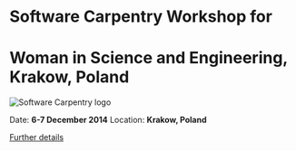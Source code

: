 
Software Carpentry Workshop for
===============================
Woman in Science and Engineering, Krakow, Poland
=========================================
![Software Carpentry logo](http://software-carpentry.org/img/software-carpentry-banner.png "Software Carpentry logo")

Date:  **6-7 December 2014**
Location: **Krakow, Poland**


[Further details](http://apawlik.github.io/2014-12-06-wise-krakow/)
